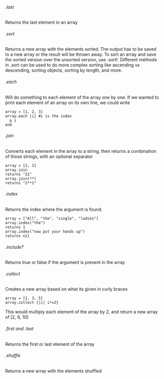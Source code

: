 ###### .last  
  Returns the last element in an array

###### .sort  
  Returns a new array with the elements sorted. The output has to be saved to a
  new array or the result will be thrown away. To sort an array and save the
  sorted version over the unsorted version, use .sort!. Different methods in
  .sort can be used to do more complex sorting like ascending vs descending,
  sorting objects, sorting by length, and more.

###### .each  
  Will do something to each element of the array one by one. If we wanted to
  print each element of an array on its own line, we could write  
  ```
  array = [1, 2, 3]  
  array.each |i| #i is the index  
    p i  
  end
  ```

###### .join  
  Converts each element in the array to a string, then returns a combination of
  those strings, with an optional separator
  ```
  array = [2, 1]  
  array.join  
  returns "21"  
  array.join(**)  
  returns "2**1"
  ```

###### .index  
  Returns the index where the argument is found.  
  ```
  array = ["All", "the", "single", "ladies"]  
  array.index("the")  
  returns 1  
  array.index("now put your hands up")
  returns nil
  ```

###### .include?  
  Returns true or false if the argument is present in the array

###### .collect  
  Creates a new array based on what its given in curly braces
  ```
  array = [1, 3, 5]  
  array.collect {|i| i*=2}
  ```  
  This would multiply each element of the array by 2, and return a new array
  of [2, 6, 10]

###### .first and .last  
  Returns the first or last element of the array

###### .shuffle  
  Returns a new array with the elements shuffled
